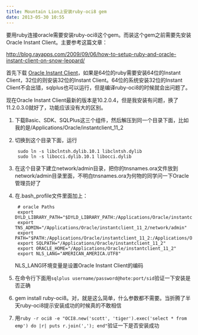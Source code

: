 ```yaml
---
title: Mountain Lion上安装ruby-oci8 gem
date: 2013-05-30 10:55
---
```

要用ruby连接oracle需要安装ruby-oci8这个gem。而装这个gem之前需要先安装Oracle Instant Client。主要参考这篇文章：

<http://blog.rayapps.com/2009/09/06/how-to-setup-ruby-and-oracle-instant-client-on-snow-leopard/>

首先下载 [Oracle Instant Client](http://www.oracle.com/technetwork/cn/topics/intel-macsoft-102027-zhs.html)，如果是64位的ruby需要安装64位的Instant Client，32位的则安装32位的Instant Client。64位的系统安装32位的Instant Client不会出错，sqlplus也可以运行，但是编译ruby-oci8的时候就会出问题了。

现在Oracle Instant Client最新的版本是10.2.0.4，但是我安装有问题，换了11.2.0.3.0就好了，功能应该没有大的区别。

1. 下载Basic、SDK、SQLPlus这三个组件，然后解压到同一个目录下面，比如我的是/Applications/Oracle/instantclient_11_2
2. 切换到这个目录下面，运行

        sudo ln -s libclntsh.dylib.10.1 libclntsh.dylib
        sudo ln -s libocci.dylib.10.1 libocci.dylib

3. 在这个目录下建立network/admin目录，把你的tnsnames.ora文件放到network/admin目录里面，不明白tnsnames.ora为何物的同学问一下Oracle管理员好了
4. 在.bash_profile文件里面加上：

        # oracle Paths
        export DYLD_LIBRARY_PATH="$DYLD_LIBRARY_PATH:/Applications/Oracle/instantclient_11_2"
        export TNS_ADMIN="/Applications/Oracle/instantclient_11_2/network/admin"
        export PATH="$PATH:/Applications/Oracle/instantclient_11_2:/Applications/Oracle/instantclient_11_2/bin"
        export SQLPATH="/Applications/Oracle/instantclient_11_2"
        export ORACLE_HOME="/Applications/Oracle/instantclient_11_2"
        export NLS_LANG="AMERICAN_AMERICA.UTF8"

    NLS_LANG环境变量是设置Oracle Instant Client的编码
5. 在命令行下面用`sqlplus username/password@hote:port/sid`验证一下安装是否正确
6. gem install ruby-oci8。对，就是这么简单，什么参数都不需要。当折腾了半天ruby-oci8提示安装成功的时候真的不敢相信
7. 用`ruby -r oci8 -e "OCI8.new('scott', 'tiger').exec('select * from emp') do |r| puts r.join(','); end"`验证一下是否安装成功